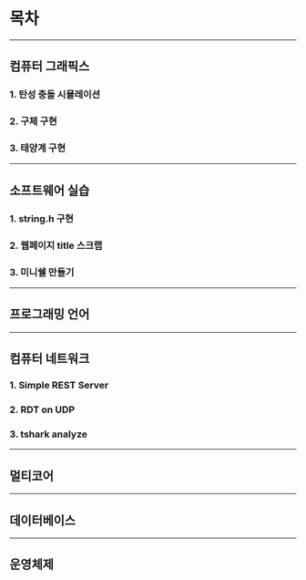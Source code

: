 # 목차

---

## 컴퓨터 그래픽스

### 1. 탄성 충돌 시뮬레이션

### 2. 구체 구현

### 3. 태양계 구현

---

## 소프트웨어 실습

### 1. string.h 구현

### 2. 웹페이지 title 스크랩

### 3. 미니쉘 만들기

---

## 프로그래밍 언어

---

## 컴퓨터 네트워크

### 1. Simple REST Server

### 2. RDT on UDP

### 3. tshark analyze

---

## 멀티코어

---

## 데이터베이스

---

## 운영체제
